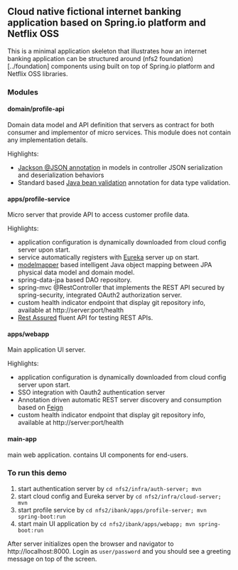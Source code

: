 ## Cloud native fictional internet banking application based on Spring.io platform and Netflix OSS

This is a minimal application skeleton that illustrates how an internet banking application can be structured around 
(nfs2 foundation)[../foundation] components using built on top of Spring.io platform and Netflix OSS libraries.

### Modules
#### domain/profile-api
Domain data model and API definition that servers as contract for both consumer and implementor of micro services. 
This module does not contain any implementation details.

Highlights:
 * [Jackson @JSON annotation](https://github.com/FasterXML/jackson-annotations) in models in controller JSON serialization and deserialization behaviors
 * Standard based [Java bean validation](http://beanvalidation.org) annotation for data type validation. 

#### apps/profile-service
Micro server that provide API to access customer profile data. 
 
Highlights:
 * application configuration is dynamically downloaded from cloud config server upon start.
 * service automatically registers with [Eureka](https://github.com/Netflix/eureka/wiki) server up on start.
 * [modelmapper](http://modelmapper.org) based intelligent Java object mapping between JPA physical data model and domain model.
 * spring-data-jpa based DAO repository.
 * spring-mvc @RestController that implements the REST API secured by spring-security, integrated OAuth2 authorization server.
 * custom health indicator endpoint that display git repository info, available at http://server:port/health
 * [Rest Assured](https://github.com/jayway/rest-assured/wiki) fluent API for testing REST APIs.
 
#### apps/webapp
Main application UI server. 
 
Highlights:
 * application configuration is dynamically downloaded from cloud config server upon start.
 * SSO integration with Oauth2 authentication server
 * Annotation driven automatic REST server discovery and consumption based on [Feign](https://github.com/Netflix/feign)
 * custom health indicator endpoint that display git repository info, available at http://server:port/health
 
#### main-app
main web application. contains UI components for end-users. 

### To run this demo
1. start authentication server by ``` cd nfs2/infra/auth-server; mvn ```
2. start cloud config and Eureka server by ``` cd nfs2/infra/cloud-server; mvn ```
3. start profile service by ``` cd nfs2/ibank/apps/profile-server; mvn spring-boot:run ```
4. start main UI application by ``` cd nfs2/ibank/apps/webapp; mvn spring-boot:run ```

After server initializes open the browser and navigator to http://localhost:8000. Login as ```user/password``` and you should see a greeting message on top of the screen.


